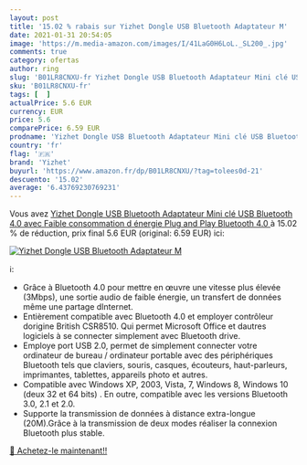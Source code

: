 ```yaml
---
layout: post
title: '15.02 % rabais sur Yizhet Dongle USB Bluetooth Adaptateur M'
date: 2021-01-31 20:54:05
image: 'https://m.media-amazon.com/images/I/41LaG0H6LoL._SL200_.jpg'
comments: true
category: ofertas
author: ring
slug: 'B01LR8CNXU-fr Yizhet Dongle USB Bluetooth Adaptateur Mini clé USB...'
sku: 'B01LR8CNXU-fr'
tags: [  ]
actualPrice: 5.6 EUR
currency: EUR
price: 5.6
comparePrice: 6.59 EUR
prodname: 'Yizhet Dongle USB Bluetooth Adaptateur Mini clé USB Bluetooth 4.0 avec Faible consommation d énergie Plug and Play  Bluetooth 4.0 '
country: 'fr'
flag: '🇫🇷'
brand: 'Yizhet'
buyurl: 'https://www.amazon.fr/dp/B01LR8CNXU/?tag=tolees0d-21'
descuento: '15.02'
average: '6.43769230769231'
---
```


Vous avez [Yizhet Dongle USB Bluetooth Adaptateur Mini clé USB Bluetooth 4.0 avec Faible consommation d énergie Plug and Play  Bluetooth 4.0 ](https://www.amazon.fr/dp/B01LR8CNXU/?tag=tolees0d-21)  à  15.02 % de réduction, prix final  5.6 EUR (original: 6.59 EUR) ici:

[![Yizhet Dongle USB Bluetooth Adaptateur M](https://m.media-amazon.com/images/I/41LaG0H6LoL._SL200_.jpg)](https://www.amazon.fr/dp/B01LR8CNXU/?tag=tolees0d-21)

ℹ️:

- Grâce à Bluetooth 4.0 pour mettre en œuvre une vitesse plus élevée (3Mbps), une sortie audio de faible énergie, un transfert de données même une partage dInternet.
- Entièrement compatible avec Bluetooth 4.0 et employer contrôleur dorigine British CSR8510. Qui permet Microsoft Office et dautres logiciels à se connecter simplement avec Bluetooth drive.
- Employe port USB 2.0, permet de simplement connecter votre ordinateur de bureau / ordinateur portable avec des périphériques Bluetooth tels que claviers, souris, casques, écouteurs, haut-parleurs, imprimantes, tablettes, appareils photo et autres.
- Compatible avec Windows XP, 2003, Vista, 7, Windows 8, Windows 10 (deux 32 et 64 bits) . En outre, compatible avec les versions Bluetooth 3.0, 2.1 et 2.0.
- Supporte la transmission de données à distance extra-longue (20M).Grâce à la transmission de deux modes réaliser la connexion Bluetooth plus stable.

[🛒 Achetez-le maintenant!!](https://www.amazon.fr/dp/B01LR8CNXU/?tag=tolees0d-21)

